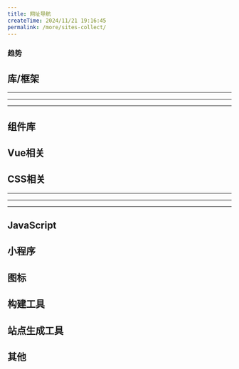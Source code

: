 ```yaml
---
title: 网址导航
createTime: 2024/11/21 19:16:45
permalink: /more/sites-collect/
---
```

### 趋势
<CardGrid>
  <LinkCard title="bestofjs" icon="https://bestofjs.org/favicon.ico" href="https://bestofjs.org/" description="前端开源项目最新热点趋势" />
</CardGrid>

## 库/框架

<CardGrid>
  <LinkCard title="Vue" icon="logos:vue" href="https://cn.vuejs.org/" />
  <LinkCard title="React" icon="logos:react" href="https://zh-hans.react.dev/" />
  <LinkCard title="Angular" icon="logos:angular-icon" href="https://angular.dev/" />
</CardGrid>

---

<CardGrid>
  <LinkCard title="React Native" icon="logos:react" href="https://reactnative.dev/" />
  <LinkCard title="Flutter" icon="logos:flutter" href="https://flutter.dev/" />
</CardGrid>

---

<CardGrid>
  <LinkCard
    title="Electron"
    icon="logos:electron"
    href="https://electronjs.org/"
  />
  <LinkCard
    title="Tauri"
    icon="logos:tauri"
    href="https://tauri.app/"
  />
</CardGrid>

---

## 组件库

<CardGrid>
  <LinkCard title="Element Plus" icon="logos:element" href="https://element-plus.org/" />
  <LinkCard title="Ant Design Vue" icon="https://next.antdv.com/assets/logo.1ef800a8.svg" href="https://www.antdv.com/" />
  <LinkCard title="Ant Design" icon="https://gw.alipayobjects.com/zos/rmsportal/KDpgvguMpGfqaHPjicRK.svg" href="https://ant-design.antgroup.com/index-cn" />
 <LinkCard title="Vant UI" icon="https://fastly.jsdelivr.net/npm/@vant/assets/logo.png" href="https://vant-ui.github.io/vant/" />
 <LinkCard title="Aeolian Design" icon="https://pinkdopeybug.dpdns.org/logo.png" href="https://pinkdopeybug.dpdns.org/" />
</CardGrid>

## Vue相关

<CardGrid>
  <LinkCard title="Pinia" icon="logos:pinia" href="https://pinia.vuejs.org/" />
  <LinkCard title="Vue Router" icon="logos:vue" href="https://router.vuejs.org/" />
  <LinkCard title="Vue Use" icon="logos:vueuse" href="https://vueuse.org/" />
  <LinkCard title="Vue Use" icon="logos:nuxt-icon" href="https://nuxt.com.cn/" />
</CardGrid>

## CSS相关

<CardGrid>
  <LinkCard title="Less" icon="logos:less" href="https://less.bootcss.com/" />
  <LinkCard title="SASS" icon="logos:sass" href="https://sass.js.cn/documentation/" />
  <LinkCard title="Stylus" icon="logos:stylus" href="https://stylus-lang.com/" />
</CardGrid>

---

<CardGrid>
  <LinkCard title="CSS 灵感" href="https://csscoco.com/inspiration/#/" />
  <LinkCard title="CSS Tricks" href="https://qishaoxuan.github.io/css_tricks/" />
  <LinkCard title="Defensive CSS" href="https://defensivecss.dev/tips" />
  <LinkCard title="CSS 动画" href="https://animista.net/" />
  <LinkCard title="CSS Timing Function" href="https://easings.net/zh-cn" />
</CardGrid>

---

<CardGrid>
  <LinkCard title="SVG background" href="https://www.svgbackgrounds.com/" />
  <LinkCard title="SVG 波浪背景生成" href="https://svgwave.in/" />
  <LinkCard title="贝塞尔生成" href="https://easings.co/" />
</CardGrid>

---

<CardGrid>
  <LinkCard title="Tailwind CSS" href="https://www.tailwindcss.cn/" />
  <LinkCard title="Uno CSS" href="https://unocss.nodejs.cn/" />
</CardGrid>

## JavaScript
<CardGrid>
  <LinkCard title="js 可视化执行" icon="logos:javascript" href="https://www.jsv9000.app" />
</CardGrid>

## 小程序

<CardGrid>
  <LinkCard title="uni app" icon="https://qiniu-web-assets.dcloud.net.cn/unidoc/zh/uni-app.png" href="https://uniapp.dcloud.io/" />
  <LinkCard title="Taro" href="https://taro.zone/" />
</CardGrid>

## 图标

<CardGrid>
  <LinkCard title="iconify" icon="https://icon-sets.iconify.design/favicon.svg" href="https://icon-sets.iconify.design/" />
  <LinkCard title="iconfont" icon="https://img.alicdn.com/imgextra/i2/O1CN01FF1t1g1Q3PDWpSm4b_!!6000000001920-55-tps-508-135.svg" href="https://www.iconfont.cn/" />
</CardGrid>


## 构建工具

<CardGrid>
  <LinkCard title="vite" icon="logos:vitejs" href="https://vitejs.dev/" />
  <LinkCard title="webpack" icon="logos:webpack" href="https://webpack.js.org/" />
</CardGrid>

## 站点生成工具

<CardGrid>
  <LinkCard title="VitePress" icon="https://vitepress.dev/vitepress-logo-mini.svg" href="https://vitepress.dev/" />
  <LinkCard title="VuePress" icon="https://v2.vuepress.vuejs.org/images/hero.png" href="https://v2.vuepress.vuejs.org/" />
  <LinkCard title="Hexo" icon="logos:hexo" href="https://hexo.io/" />
</CardGrid>

## 其他
<CarGrid>
  <LinkCard title="Regex Vis" 
  href="https://regex-vis.com/" 
  description="正则生成-测试"/>
</CarGrid>
